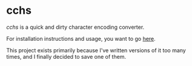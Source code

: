# cchs

_cchs_ is a quick and dirty character encoding converter.

For installation instructions and usage, you want to go
[here](http://software.clapper.org/cchs/).

This project exists primarily because I've written versions of it too many
times, and I finally decided to save one of them.
